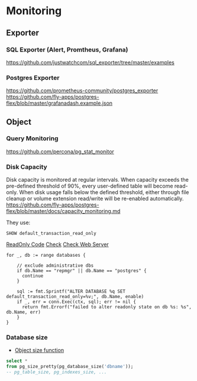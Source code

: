 # Monitoring


## Exporter
### SQL Exporter (Alert, Promtheus, Grafana)

https://github.com/justwatchcom/sql_exporter/tree/master/examples

### Postgres Exporter

https://github.com/prometheus-community/postgres_exporter
https://github.com/fly-apps/postgres-flex/blob/master/grafanadash.example.json

## Object

### Query Monitoring

https://github.com/percona/pg_stat_monitor


### Disk Capacity

Disk capacity is monitored at regular intervals.
When capacity exceeds the pre-defined threshold of 90%,
every user-defined table will become read-only.
When disk usage falls below the defined threshold,
either through file cleanup or volume extension read/write will be re-enabled automatically.
https://github.com/fly-apps/postgres-flex/blob/master/docs/capacity_monitoring.md

They use:

```
SHOW default_transaction_read_only
```

[ReadOnly Code](https://github.com/fly-apps/postgres-flex/blob/master/internal/flypg/readonly.go)
[Check](https://github.com/fly-apps/postgres-flex/blob/f682f391774e96ded65e9a4bfc4698cfffaac953/internal/flycheck/pg.go#L17)
[Check Web Server](https://github.com/fly-apps/postgres-flex/blob/master/internal/api/handler.go)

```golang
for _, db := range databases {

    // exclude administrative dbs
    if db.Name == "repmgr" || db.Name == "postgres" {
      continue
    }

    sql := fmt.Sprintf("ALTER DATABASE %q SET default_transaction_read_only=%v;", db.Name, enable)
    if _, err = conn.Exec(ctx, sql); err != nil {
      return fmt.Errorf("failed to alter readonly state on db %s: %s", db.Name, err)
    }
}
```



### Database size

* [Object size function](https://www.postgresql.org/docs/current/functions-admin.html#FUNCTIONS-ADMIN-DBOBJECT)

```sql
select *
from pg_size_pretty(pg_database_size('dbname'));
-- pg_table_size, pg_indexes_size, ...
```
